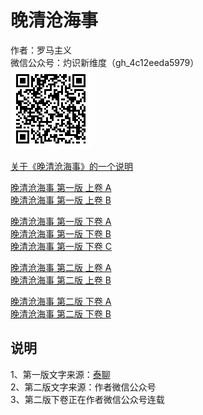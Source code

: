 # 晚清沧海事

作者：罗马主义  
微信公众号：灼识新维度（gh_4c12eeda5979）  
![wechat](./images/wechat.bmp)

[关于《晚清沧海事》的一个说明](./explanation.md)

[晚清沧海事 第一版 上卷 A](./first_edition_1-1.md)  
[晚清沧海事 第一版 上卷 B](./first_edition_1-2.md)  

[晚清沧海事 第一版 下卷 A](./first_edition_2-1.md)  
[晚清沧海事 第一版 下卷 B](./first_edition_2-2.md)  
[晚清沧海事 第一版 下卷 C](./first_edition_2-3.md)

[晚清沧海事 第二版 上卷 A](./second_edition_1-1.md)  
[晚清沧海事 第二版 上卷 B](./second_edition_1-2.md)  

[晚清沧海事 第二版 下卷 A](./second_edition_2-1.md)  
[晚清沧海事 第二版 下卷 B](./second_edition_2-2.md)  

## 说明

1、第一版文字来源：[泰聊](http://thailiao.net/user-thread-2.htm)  
2、第二版文字来源：作者微信公众号  
3、第二版下卷正在作者微信公众号连载  
